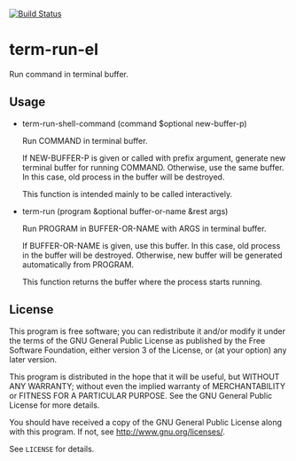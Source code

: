 [![Build Status](https://travis-ci.org/10sr/term-run-el.svg)](https://travis-ci.org/10sr/term-run-el)


term-run-el
===========

Run command in terminal buffer.


Usage
-----


* term-run-shell-command (command $optional new-buffer-p)

  Run COMMAND in terminal buffer.

  If NEW-BUFFER-P is given or called with prefix argument, generate new
terminal buffer for running COMMAND.  Otherwise, use the same buffer.  In
this case, old process in the buffer will be destroyed.

  This function is intended mainly to be called interactively.


* term-run (program &optional buffer-or-name &rest args)

  Run PROGRAM in BUFFER-OR-NAME with ARGS in terminal buffer.

  If BUFFER-OR-NAME is given, use this buffer.  In this case, old process in
the buffer will be destroyed.  Otherwise, new buffer will be generated
automatically from PROGRAM.

  This function returns the buffer where the process starts running.




License
-------

This program is free software; you can redistribute it and/or modify
it under the terms of the GNU General Public License as published by
the Free Software Foundation, either version 3 of the License, or
(at your option) any later version.

This program is distributed in the hope that it will be useful,
but WITHOUT ANY WARRANTY; without even the implied warranty of
MERCHANTABILITY or FITNESS FOR A PARTICULAR PURPOSE.  See the
GNU General Public License for more details.

You should have received a copy of the GNU General Public License
along with this program.  If not, see <http://www.gnu.org/licenses/>.

See `LICENSE` for details.
